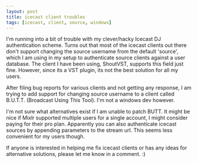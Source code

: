 ```yaml
---
layout: post
title: icecast client troubles
tags: [icecast, client, source, windows]
---
```

I'm running into a bit of trouble with my clever/hacky Icecast DJ authentication scheme. Turns out that most of the icecast clients out there don't support changing the source username from the default 'source', which I am using in my setup to authenticate source clients against a user database. The client I have been using, ShoutVST, supports this field just fine. However, since its a VST plugin, its not the best solution for all my users. 

After filing bug reports for various clients and not getting any response, I am trying to add support for changing source username to a client called B.U.T.T. (Broadcast Using This Tool). I'm not a windows dev however.

I'm not sure what alternatives exist if I am unable to patch BUTT. It might be nice if Mixlr supported multiple users for a single account, I might consider paying for their pro plan. Apparently you can also authenticate icecast sources by appending parameters to the stream url. This seems less convenient for my users though. 

If anyone is interested in helping me fix icecast clients or has any ideas for alternative solutions, please let me know in a comment. :)
